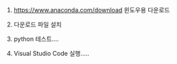 1. https://www.anaconda.com/download
   윈도우용 다운로드
2. 다운로드 파일 설치

3. python 테스트....
4. Visual Studio Code 실행.....

